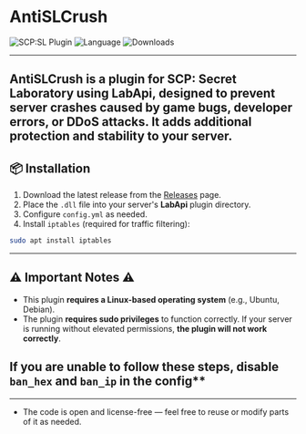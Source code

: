# AntiSLCrush

![SCP:SL Plugin](https://img.shields.io/badge/SCP--SL%20Plugin-blue?style=for-the-badge)
![Language](https://img.shields.io/badge/Language-C%23-blueviolet?style=for-the-badge)
![Downloads](https://img.shields.io/github/downloads/angelseraphim/AntiSLCrush/total?label=Downloads&color=333333&style=for-the-badge)

---
AntiSLCrush is a plugin for SCP: Secret Laboratory using LabApi, designed to prevent server crashes caused by game bugs, developer errors, or DDoS attacks.
It adds additional protection and stability to your server.
---

## 📦 Installation

1. Download the latest release from the [Releases](../../releases) page.
2. Place the `.dll` file into your server's **LabApi** plugin directory.
3. Configure `config.yml` as needed.
4. Install `iptables` (required for traffic filtering):

```bash
sudo apt install iptables
```

---

## ⚠️ Important Notes ⚠️

* This plugin **requires a Linux-based operating system** (e.g., Ubuntu, Debian).
* The plugin **requires sudo privileges** to function correctly. If your server is running without elevated permissions, **the plugin will not work correctly**.
## If you are unable to follow these steps, disable ``ban_hex`` and ``ban_ip`` in the config**

---

* The code is open and license-free — feel free to reuse or modify parts of it as needed.
